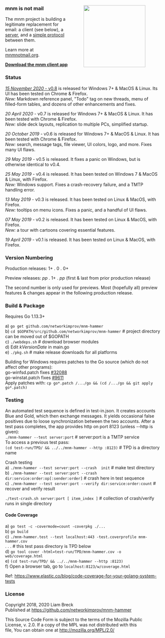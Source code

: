 ### mnm is not mail[<img width="200" hspace="50" align="right" src="https://user-images.githubusercontent.com/458838/65545951-535f6980-decb-11e9-8f46-6122198097b0.png">](https://mnmnotmail.org)

The mnm project is building a legitimate replacement for email: 
a client (see below), a [server](https://github.com/networkimprov/mnm), and 
a [simple protocol](https://github.com/networkimprov/mnm/blob/master/Protocol.md) between them. 

Learn more at [mnmnotmail.org](https://mnmnotmail.org). 

[**Download the mnm client app**](https://mnmnotmail.org/#quick-start) 


### Status

[_15 November 2020_ - v0.8](https://github.com/networkimprov/mnm-hammer/releases/latest)
is released for Windows 7+ & MacOS & Linux. Its UI has been tested on Chrome & Firefox.  
_New:_ Markdown reference panel, "Todo" tag on new threads, menu of filled-form tables, 
and dozens of other enhancements and fixes.

_20 April 2020_ - v0.7
is released for Windows 7+ & MacOS & Linux. It has been tested with Chrome & Firefox.  
_New:_ slide deck layouts, replication to multiple PCs, simplified startup.

_20 October 2019_ -
v0.6 is released for Windows 7+ & MacOS & Linux. It has been tested with Chrome & Firefox.  
_New:_ search, message tags, file viewer, UI colors, logo, and more. Fixes many UI flaws.

_29 May 2019_ -
v0.5 is released. It fixes a panic on Windows, but is otherwise identical to v0.4.

_25 May 2019_ -
v0.4 is released. It has been tested on Windows 7 & MacOS & Linux, with Firefox.  
_New:_ Windows support. Fixes a crash-recovery failure, and a TMTP handling error.

_13 May 2019_ -
v0.3 is released. It has been tested on Linux & MacOS, with Firefox.  
_New:_ tooltips on menu icons. Fixes a panic, and a handful of UI flaws.

_07 May 2019_ -
v0.2 is released. It has been tested on Linux & MacOS, with Firefox.  
_New:_ a tour with cartoons covering essential features.

_19 April 2019_ -
v0.1 is released. It has been tested on Linux & MacOS, with Firefox.


### Version Numbering

Production releases: 1+ . 0 . 0+

Preview releases: _pp_ . 1+ . _pp_ (first & last from prior production release)

The second number is only used for previews. 
Most (hopefully all) preview features & changes appear in the following production release. 


### Build & Package

Requires Go 1.13.3+

a) `go get github.com/networkimprov/mnm-hammer`  
b) `cd $GOPATH/src/github.com/networkimprov/mnm-hammer` # project directory can be moved out of $GOPATH  
c) `./webdeps.sh` # download browser modules  
d) Edit _kVersionDate_ in main.go  
e) `./pkg.sh` # make release downloads for all platforms

Building for Windows requires patches to the Go source (which do not affect other programs):  
go-winfsd.patch fixes [#32088](https://github.com/golang/go/issues/32088)  
go-winstat.patch fixes [#9611](https://github.com/golang/go/issues/9611)  
Apply patches with: `cp go*.patch /.../go && (cd /.../go && git apply go*.patch)`


### Testing

An automated test sequence is defined in test-in.json. 
It creates accounts Blue and Gold, which then exchange messages. 
It yields occasional false positives due to loose synchronization between the two accounts. 
After a test pass completes, the app provides http on port 8123 (unless --http is given):  
`./mnm-hammer --test server:port` # server:port is a TMTP service  
To access a previous test pass:  
`(cd test-run/TPD/ && ../../mnm-hammer --http :8123)` # TPD is a directory name

Crash testing  
a) `./mnm-hammer --test server:port --crash  init` # make test directory  
b) `./mnm-hammer --test server:port --crash  dir:service:order:op[:sender:order]` # crash here in test sequence  
c) `./mnm-hammer --test server:port --verify dir:service:order:count` # recover and verify result

`./test-crash.sh server:port [ item_index ]` # collection of crash/verify runs in single directory

#### Code Coverage

a) `go test -c -covermode=count -coverpkg ./...`  
b) `go build`  
c) `./mnm-hammer.test --test localhost:443 -test.coverprofile mnm-hammer.cov`  
. . . \# this test pass directory is TPD below  
d) `go tool cover -html=test-run/TPD/mnm-hammer.cov -o web/coverage.html`  
e) `(cd test-run/TPD/ && ../../mnm-hammer --http :8123)`  
f) Open a browser tab, go to `localhost:8123/w/coverage.html`

Ref: https://www.elastic.co/blog/code-coverage-for-your-golang-system-tests


### License

   Copyright 2018, 2020 Liam Breck  
   Published at https://github.com/networkimprov/mnm-hammer

   This Source Code Form is subject to the terms of the Mozilla Public  
   License, v. 2.0. If a copy of the MPL was not distributed with this  
   file, You can obtain one at http://mozilla.org/MPL/2.0/

